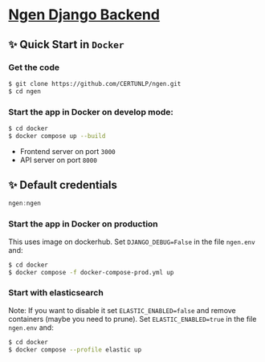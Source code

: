 # [Ngen Django Backend](https://github.com/CERTUNLP/ngen)

## ✨ Quick Start in `Docker`

### Get the code

```bash
$ git clone https://github.com/CERTUNLP/ngen.git
$ cd ngen
```

### Start the app in Docker on develop mode:

```bash
$ cd docker
$ docker compose up --build 
```

- Frontend server on port `3000`
- API server on port `8000`

## ✨ Default credentials

```javascript
ngen:ngen
```

### Start the app in Docker on production

This uses image on dockerhub.
Set `DJANGO_DEBUG=False` in the file `ngen.env` and:

```bash
$ cd docker
$ docker compose -f docker-compose-prod.yml up
```

### Start with elasticsearch

Note: If you want to disable it set `ELASTIC_ENABLED=false` and remove containers (maybe you need to prune).
Set `ELASTIC_ENABLED=true` in the file `ngen.env` and:

```bash
$ cd docker
$ docker compose --profile elastic up
```
